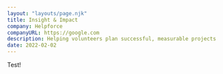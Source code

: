 ```yaml
---
layout: "layouts/page.njk"
title: Insight & Impact
company: Helpforce
companyURL: https://google.com
description: Helping volunteers plan successful, measurable projects
date: 2022-02-02
---
```


Test!